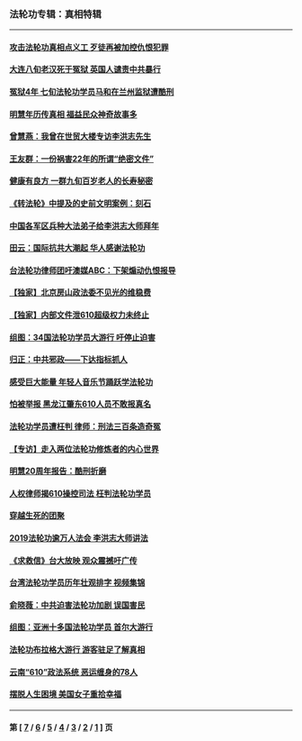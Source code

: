 ### 法轮功专辑：真相特辑
---
#### [攻击法轮功真相点义工 歹徒再被加控仇恨犯罪](../../pages/nf4389/n13601019.md?03220430) 
#### [大连八旬老汉死于冤狱 英国人谴责中共暴行](../../pages/nf4389/n13480118.md?03220430) 
#### [冤狱4年 七旬法轮功学员马和在兰州监狱遭酷刑](../../pages/nf4389/n13304688.md?03220430) 
#### [明慧年历传真相 福益民众神奇故事多](../../pages/nf4389/n13294545.md?03220430) 
#### [曾慧燕：我曾在世贸大楼专访李洪志先生](../../pages/nf4389/n12898729.md?03220430) 
#### [王友群：一份祸害22年的所谓“绝密文件”](../../pages/nf4389/n12871750.md?03220430) 
#### [健康有良方 一群九旬百岁老人的长寿秘密](../../pages/nf4389/n12847475.md?03220430) 
#### [《转法轮》中提及的史前文明案例：刻石](../../pages/nf4389/n12758577.md?03220430) 
#### [中国各军区兵种大法弟子给李洪志大师拜年](../../pages/nf4389/n12750047.md?03220430) 
#### [田云：国际抗共大潮起 华人感谢法轮功](../../pages/nf4389/n12357708.md?03220430) 
#### [台法轮功律师团吁澳媒ABC：下架煽动仇恨报导](../../pages/nf4389/n12279917.md?03220430) 
#### [【独家】北京房山政法委不见光的维稳费](../../pages/nf4389/n12031979.md?03220430) 
#### [【独家】内部文件泄610超级权力未终止](../../pages/nf4389/n12023895.md?03220430) 
#### [组图：34国法轮功学员大游行 吁停止迫害](../../pages/nf4389/n11492658.md?03220430) 
#### [归正：中共邪政——下达指标抓人](../../pages/nf4389/n11474770.md?03220430) 
#### [感受巨大能量 年轻人音乐节踊跃学法轮功](../../pages/nf4389/n11441981.md?03220430) 
#### [怕被举报 黑龙江肇东610人员不敢报真名](../../pages/nf4389/n11436499.md?03220430) 
#### [法轮功学员遭枉判 律师：刑法三百条造奇冤](../../pages/nf4389/n11433943.md?03220430) 
#### [【专访】走入两位法轮功修炼者的内心世界](../../pages/nf4389/n11415623.md?03220430) 
#### [明慧20周年报告：酷刑折磨](../../pages/nf4389/n11387954.md?03220430) 
#### [人权律师揭610操控司法 枉判法轮功学员](../../pages/nf4389/n11313370.md?03220430) 
#### [穿越生死的团聚](../../pages/nf4389/n11258922.md?03220430) 
#### [2019法轮功逾万人法会 李洪志大师讲法](../../pages/nf4389/n11265303.md?03220430) 
#### [《求救信》台大放映 观众震撼吁广传](../../pages/nf4389/n10922251.md?03220430) 
#### [台湾法轮功学员历年壮观排字 视频集锦](../../pages/nf4389/n10878789.md?03220430) 
#### [俞晓薇：中共迫害法轮功加剧 误国害民](../../pages/nf4389/n10859260.md?03220430) 
#### [组图：亚洲十多国法轮功学员 首尔大游行](../../pages/nf4389/n10781149.md?03220430) 
#### [法轮功布拉格大游行 游客驻足了解真相](../../pages/nf4389/n10749360.md?03220430) 
#### [云南“610”政法系统 恶运缠身的78人](../../pages/nf4389/n10747534.md?03220430) 
#### [摆脱人生困境 美国女子重拾幸福](../../pages/nf4389/n10688678.md?03220430) 

---
#### 第 [ [7](./7.md?03220430) / [6](./6.md?03220430) / [5](./5.md?03220430) / [4](./4.md?03220430) / [3](./3.md?03220430) / [2](./2.md?03220430) / [1](./1.md?03220430) ] 页
